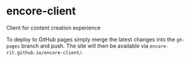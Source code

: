 # encore-client

Client for content creation experience

To deploy to GitHub pages simply merge the latest changes into the `gh-pages` branch and push. The site will then be available via `encore-rit.github.io/encore-client/`.
